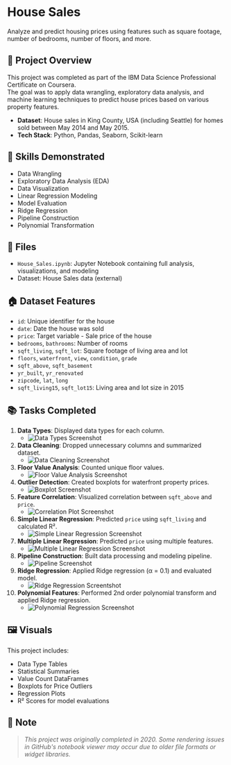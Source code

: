 # House Sales

Analyze and predict housing prices using features such as square footage, number of bedrooms, number of floors, and more.

## 📄 Project Overview

This project was completed as part of the IBM Data Science Professional Certificate on Coursera.  
The goal was to apply data wrangling, exploratory data analysis, and machine learning techniques to predict house prices based on various property features.

- **Dataset**: House sales in King County, USA (including Seattle) for homes sold between May 2014 and May 2015.
- **Tech Stack**: Python, Pandas, Seaborn, Scikit-learn

## 🔧 Skills Demonstrated

- Data Wrangling
- Exploratory Data Analysis (EDA)
- Data Visualization
- Linear Regression Modeling
- Model Evaluation
- Ridge Regression
- Pipeline Construction
- Polynomial Transformation

## 📁 Files

- `House_Sales.ipynb`: Jupyter Notebook containing full analysis, visualizations, and modeling
- Dataset: House Sales data (external)

## 🏠 Dataset Features

- `id`: Unique identifier for the house
- `date`: Date the house was sold
- `price`: Target variable - Sale price of the house
- `bedrooms`, `bathrooms`: Number of rooms
- `sqft_living`, `sqft_lot`: Square footage of living area and lot
- `floors`, `waterfront`, `view`, `condition`, `grade`
- `sqft_above`, `sqft_basement`
- `yr_built`, `yr_renovated`
- `zipcode`, `lat`, `long`
- `sqft_living15`, `sqft_lot15`: Living area and lot size in 2015

## 📚 Tasks Completed

1. **Data Types**: Displayed data types for each column.
   - ![Data Types Screenshot](https://github.com/amandavolkamer/IBM-Data-Science-Coursera-Projects/blob/350388b0e3a0e8163c5641f92fb85028d69c715f/Housing-Analysis/Images/Data%20Types%20Screenshot.png)
2. **Data Cleaning**: Dropped unnecessary columns and summarized dataset.
   - ![Data Cleaning Screenshot](https://github.com/amandavolkamer/IBM-Data-Science-Coursera-Projects/blob/350388b0e3a0e8163c5641f92fb85028d69c715f/Housing-Analysis/Images/Data%20Cleaning%20Screenshot.png)
3. **Floor Value Analysis**: Counted unique floor values.
   - ![Floor Value Analysis Screenshot](https://github.com/amandavolkamer/IBM-Data-Science-Coursera-Projects/blob/350388b0e3a0e8163c5641f92fb85028d69c715f/Housing-Analysis/Images/Floor%20Value%20Analysis%20Screenshot.png)
4. **Outlier Detection**: Created boxplots for waterfront property prices.
   - ![Boxplot Screenshot](https://github.com/amandavolkamer/IBM-Data-Science-Coursera-Projects/blob/350388b0e3a0e8163c5641f92fb85028d69c715f/Housing-Analysis/Images/Boxplot%20Screenshot.png)
5. **Feature Correlation**: Visualized correlation between `sqft_above` and `price`.
   - ![Correlation Plot Screenshot](https://github.com/amandavolkamer/IBM-Data-Science-Coursera-Projects/blob/350388b0e3a0e8163c5641f92fb85028d69c715f/Housing-Analysis/Images/Correlation%20Plot%20Screenshot.png)
6. **Simple Linear Regression**: Predicted `price` using `sqft_living` and calculated R².
   - ![Simple Linear Regression Screenshot](https://github.com/amandavolkamer/IBM-Data-Science-Coursera-Projects/blob/350388b0e3a0e8163c5641f92fb85028d69c715f/Housing-Analysis/Images/Simple%20lr%20Screenshot.png)
7. **Multiple Linear Regression**: Predicted `price` using multiple features.
   - ![Multiple Linear Regression Screenshot](https://github.com/amandavolkamer/IBM-Data-Science-Coursera-Projects/blob/350388b0e3a0e8163c5641f92fb85028d69c715f/Housing-Analysis/Images/Multiple%20lr%20Screenshot.png)
8. **Pipeline Construction**: Built data processing and modeling pipeline.
   - ![Pipeline Screenshot](https://github.com/amandavolkamer/IBM-Data-Science-Coursera-Projects/blob/350388b0e3a0e8163c5641f92fb85028d69c715f/Housing-Analysis/Images/Pipeline%20Screenshot.png)
9. **Ridge Regression**: Applied Ridge regression (α = 0.1) and evaluated model.
   - ![Ridge Regression Screentshot](https://github.com/amandavolkamer/IBM-Data-Science-Coursera-Projects/blob/350388b0e3a0e8163c5641f92fb85028d69c715f/Housing-Analysis/Images/Ridge%20Regression%20Screenshot.png)
10. **Polynomial Features**: Performed 2nd order polynomial transform and applied Ridge regression.
    - ![Polynomial Regression Screenshot](https://github.com/amandavolkamer/IBM-Data-Science-Coursera-Projects/blob/350388b0e3a0e8163c5641f92fb85028d69c715f/Housing-Analysis/Images/Polynomial%20Regression%20Screenshot.png)

## 🖼️ Visuals

This project includes:
- Data Type Tables
- Statistical Summaries
- Value Count DataFrames
- Boxplots for Price Outliers
- Regression Plots
- R² Scores for model evaluations

## 📢 Note

> _This project was originally completed in 2020. Some rendering issues in GitHub's notebook viewer may occur due to older file formats or widget libraries._
